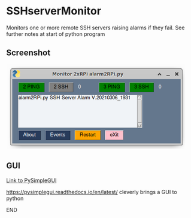 # SSHserverMonitor
Monitors one or more remote SSH servers raising alarms if they fail. 
See further notes at start of python program
## Screenshot

![Alt text](alarm2RPi.png?raw=true "alarm2RPi.py screenshot")

## GUI
[Link to PySimpleGUI](https://pysimplegui.readthedocs.io/en/latest/)

https://pysimplegui.readthedocs.io/en/latest/ cleverly brings a GUI to python

END

